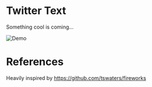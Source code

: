 # Twitter Text

Something cool is coming...

![Demo](static/demo4.gif)

# References
Heavily inspired by https://github.com/tswaters/fireworks
